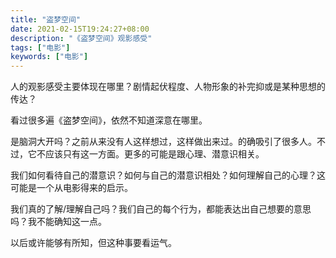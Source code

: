 ```yaml
---
title: "盗梦空间"
date: 2021-02-15T19:24:27+08:00
description: "《盗梦空间》观影感受"
tags: ["电影"]
keywords: ["电影"]
---
```


人的观影感受主要体现在哪里？剧情起伏程度、人物形象的补完抑或是某种思想的传达？

看过很多遍《盗梦空间》，依然不知道深意在哪里。

是脑洞大开吗？之前从来没有人这样想过，这样做出来过。的确吸引了很多人。不过，它不应该只有这一方面。更多的可能是跟心理、潜意识相关。

我们如何看待自己的潜意识？如何与自己的潜意识相处？如何理解自己的心理？这可能是一个从电影得来的启示。

我们真的了解/理解自己吗？我们自己的每个行为，都能表达出自己想要的意思吗？我不能确知这一点。

以后或许能够有所知，但这种事要看运气。
